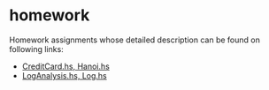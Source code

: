 # homework

Homework assignments whose detailed description can be found on following links:

- [CreditCard.hs, Hanoi.hs](http://www.seas.upenn.edu/~cis194/spring13/hw/01-intro.pdf)
- [LogAnalysis.hs, Log.hs](http://www.seas.upenn.edu/~cis194/spring13/hw/02-ADTs.pdf)


